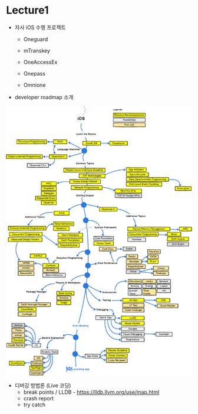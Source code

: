 # Lecture1
- 자사 iOS 수행 프로젝트

  - Oneguard

  - mTranskey

  - OneAccessEx

  - Onepass

  - Omnione

    

- developer roadmap 소개

![ios_developer_roadmap](./assets/ios_developer_roadmap.png)





- 디버깅 방법론 (Live 코딩)
  - break points / LLDB - https://lldb.llvm.org/use/map.html
  - crash report
  - try catch

